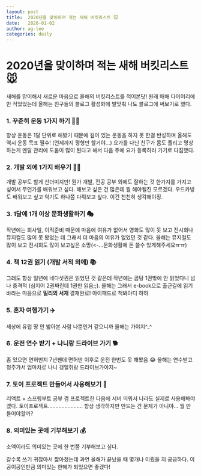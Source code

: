 ```yaml
---
layout: post
title:  2020년을 맞이하며 적는 새해 버킷리스트 🐭
date:   2020-01-02
author: ag-lee
categories: daily
---
```


# 2020년을 맞이하며 적는 새해 버킷리스트 🐭

새해를 맏이해서 새로운 마음으로 올해의 버킷리스트를 적어본닷! 원래 매해 다이어리에만 적었었는데 올해는 친구들의 블로그 활성화에 발맞춰 나도 블로그에 써보기로 했다.



### 1. 꾸준히 운동 1가지 하기 🧘‍♂️

항상 운동은 1달 단위로 해봤기 때문에 깊이 있는 운동을 하지 못 한걸 반성하며 올해도 역시 운동 목표 필수! (언제까지 평형만 할거야...) 요가를 다닌 친구가 몸도 풀리고 명상하는게 멘탈 관리에 도움이 많이 된다고 해서 다음 주에 요가 등록하러 가기로 다짐했다.



### 2. 개발 외에 1가지 배우기 🧑‍🎓

개발 공부도 할게 산더미지만! 뭔가 개발, 전공 공부 외에도 잘하는 것 한가지를 가지고 싶어서 무언가를 배워보고 싶다. 해보고 싶은 건 많은데 뭘 해야될진 모르겠다. 우드카빙도 배워보고 싶고 악기도 하나쯤 다뤄보고 싶다. 이건 천천히 생각해야징.



### 3. 1달에 1개 이상 문화생활하기 🎭

작년에는 회사일, 이직준비 때문에 마음에 여유가 없어서 영화도 많이 못 보고 전시회나 뮤지컬도 많이 못 봤었는 데 그래서 더 마음의 여유가 없었던 것 같다. 올해는 뮤지컬도 많이 보고 전시회도 많이 보고싶은 소망(<-...문화생활에 돈 쓸수 있게해주세요ㅠㅠ)



### 4. 책 12권 읽기 (개발 서적 외에) 📚

그래도 항상 일년에 네다섯권은 읽었던 것 같은데 작년에는 곰탕 1권밖에 안 읽었다니 넘나 충격적 (심지어 2권짜린데 1권만 읽음;;). 올해는 그래서 e-book으로 출근길에 읽기 바라는 마음으로 __밀리의 서재__ 결재완료! 아이패드로 책봐야디 하하



### 5. 혼자 여행가기 ✈️

세상에 유럽 땅 안 밟아본 사람 나뿐인거 같으니까 올해는 가야지^_^



### 6. 운전 연수 받기 + 나니랑 드라이브 가기 🐕

좀 있으면 면허딴지 7년짼데 면허딴 이후로 운전 한번도 못 해봤음 😂 올해는 연수받고 청주가서 엄마차로 나니 갱얼쥐랑 드라이브가야지~



### 7. 토이 프로젝트 만들어서 사용해보기 🧸

리액트 + 스프링부트 공부 겸 프로젝트한 다음에 서버 띄워서 나라도 실제로 사용해봐야겠다. 토이프로젝트.......................
항상 생각하지만 만드는 건 문제가 아니야... 뭘 만들어야할까?



### 8. 의미있는 곳에 기부해보기 💰

소액이라도 의미있는 곳에 한 번쯤 기부해보고 싶다.



갈수록 쓰기 귀찮아서 짧아졌는데 과연 올해가 끝났을 때 몇개나 이뤘을 지 궁금하다. 이공이공인만큼 의미있는 한해가 되었으면 좋겠다!













